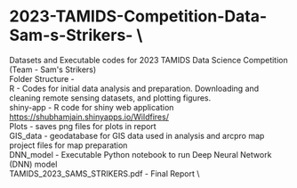 # 2023-TAMIDS-Competition-Data-Sam-s-Strikers- \
Datasets and Executable codes for 2023 TAMIDS Data Science Competition (Team - Sam's Strikers) \
Folder Structure - \
R - Codes for initial data analysis and preparation. Downloading and cleaning remote sensing datasets, and plotting figures.\
shiny-app - R code for shiny web application https://shubhamjain.shinyapps.io/Wildfires/ \
Plots - saves png files for plots in report \
GIS_data - geodatabase for GIS data used in analysis and arcpro map project files for map preparation \
DNN_model - Executable Python notebook to run Deep Neural Network (DNN) model \
TAMIDS_2023_SAMS_STRIKERS.pdf - Final Report \
